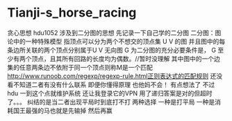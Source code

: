 # Tianji-s_horse_racing
贪心思想
hdu1052
涉及到二分图的思想
先记录一下自己学的二分图
二分图：图论中的一种特殊模型
指顶点可以分为两个不想交的顶点集 U V 的图 并且图中的每条边所关联的两个顶点分别属于U V
无向图 G 为二分图的充分必要条件是， G 至少有两个顶点，且其所有回路的长度均为偶数。//暂时没理解
其中图中的一个边集的任意两条边不依附于同一个顶点则称M是一个匹配
http://www.runoob.com/regexp/regexp-rule.html正则表达式的匹配规则 还没看不知道二者有没有什么联系
即便你懂得原理 也他妈不会！
有点想法了 不过 hdu 一到这个点就维护系统 还让我登录它的VPN
用了递归答案是对的但超时了。。。
纠结的是当二者出现平局时到底打不打
两种选择
一种是打平局
一种是消耗国王最强的马也就是先输掉 然后再赢
